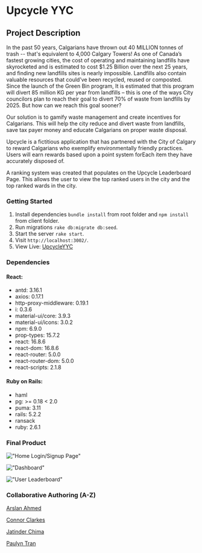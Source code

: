 # Upcycle YYC

## Project Description

In the past 50 years, Calgarians have thrown out 40 MILLION tonnes of trash -- that's equivalent to 4,000 Calgary Towers!
As one of Canada’s fastest growing cities, the cost of operating and maintaining landfills have skyrocketed and is estimated to cost $1.25 Billion over the next 25 years, and finding new landfills sites is nearly impossible.
Landfills also contain valuable resources that could’ve been recycled, reused or composted.
Since the launch of the Green Bin program, It is estimated that this program will divert 85 million KG per year from landfills – this is one of the ways City councilors plan to reach their goal to divert 70% of waste from landfills by 2025.
But how can we reach this goal sooner?

Our solution is to gamify waste management and create incentives for Calgarians. This will help the city reduce and divert waste from landfills, save tax payer money and educate Calgarians on proper waste disposal. 

Upcycle is a fictitious application that has partnered with the City of Calgary to reward Calgarians who exemplify environmentally friendly practices. Users will earn rewards based upon a point system forEach item they have accurately disposed of.

A ranking system was created that populates on the Upcycle Leaderboard Page. This allows the user to view the top ranked users in the city and the top ranked wards in the city.

### Getting Started

1. Install dependencies `bundle install` from root folder and `npm install` from client folder.
2. Run migrations `rake db:migrate db:seed`.
3. Start the server `rake start`.
4. Visit `http://localhost:3002/`.
5. View Live: 
[UpcycleYYC](https://afternoon-tor-83860.herokuapp.com/)

### Dependencies

#### React:
* antd: 3.16.1
* axios: 0.17.1
* http-proxy-middleware: 0.19.1
* i: 0.3.6
* material-ui/core: 3.9.3
* material-ui/icons: 3.0.2
* npm: 6.9.0
* prop-types: 15.7.2
* react: 16.8.6
* react-dom: 16.8.6
* react-router: 5.0.0
* react-router-dom: 5.0.0
* react-scripts: 2.1.8

#### Ruby on Rails:
* haml
* pg: >= 0.18 < 2.0
* puma: 3.11
* rails: 5.2.2
* ransack
* ruby: 2.6.1

### Final Product

!["Home Login/Signup Page"](https://github.com/tranpaulyn/realUpcycleYYC/blob/master/Screenshots/home.png)

!["Dashboard"](https://github.com/tranpaulyn/realUpcycleYYC/blob/master/Screenshots/dashboard.png)

!["User Leaderboard"](https://github.com/tranpaulyn/realUpcycleYYC/blob/master/Screenshots/user-leaderboard.png)

### Collaborative Authoring (A-Z)

[Arslan Ahmed](https://github.com/arslanah99)

[Connor Clarkes](https://github.com/Cclarkes)

[Jatinder Chima](https://github.com/jatinderchima)

[Paulyn Tran](https://github.com/tranpaulyn)
